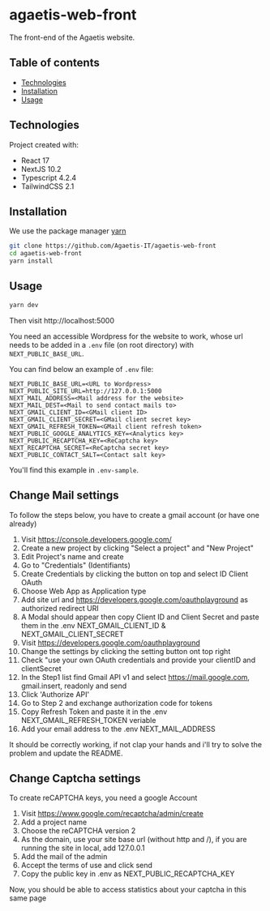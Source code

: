 # agaetis-web-front

The front-end of the Agaetis website.

## Table of contents

- [Technologies](#technologies)
- [Installation](#installation)
- [Usage](#usage)

## Technologies

Project created with:

- React 17
- NextJS 10.2
- Typescript 4.2.4
- TailwindCSS 2.1

## Installation

We use the package manager [yarn](https://yarnpkg.com/lang/en/docs/install/)

```bash
git clone https://github.com/Agaetis-IT/agaetis-web-front
cd agaetis-web-front
yarn install
```

## Usage

```bash
yarn dev
```

Then visit http://localhost:5000

You need an accessible Wordpress for the website to work, whose url needs to be added in a `.env` file (on root directory) with `NEXT_PUBLIC_BASE_URL`.

You can find below an example of `.env` file:

```
NEXT_PUBLIC_BASE_URL=<URL to Wordpress>
NEXT_PUBLIC_SITE_URL=http://127.0.0.1:5000
NEXT_MAIL_ADDRESS=<Mail address for the website>
NEXT_MAIL_DEST=<Mail to send contact mails to>
NEXT_GMAIL_CLIENT_ID=<GMail client ID>
NEXT_GMAIL_CLIENT_SECRET=<GMail client secret key>
NEXT_GMAIL_REFRESH_TOKEN=<GMail client refresh token>
NEXT_PUBLIC_GOOGLE_ANALYTICS_KEY=<Analytics key>
NEXT_PUBLIC_RECAPTCHA_KEY=<ReCaptcha key>
NEXT_RECAPTCHA_SECRET=<ReCaptcha secret key>
NEXT_PUBLIC_CONTACT_SALT=<Contact salt key>
```

You'll find this example in `.env-sample`.

## Change Mail settings

To follow the steps below, you have to create a gmail account (or have one already)

1. Visit https://console.developers.google.com/
2. Create a new project by clicking "Select a project" and "New Project"
3. Edit Project's name and create
4. Go to "Credentials" (Identifiants)
5. Create Credentials by clicking the button on top and select ID Client OAuth
6. Choose Web App as Application type
7. Add site url and https://developers.google.com/oauthplayground as authorized redirect URI
8. A Modal should appear then copy Client ID and Client Secret and paste them in the .env NEXT_GMAIL_CLIENT_ID & NEXT_GMAIL_CLIENT_SECRET
9. Visit https://developers.google.com/oauthplayground
10. Change the settings by clicking the setting button ont top right
11. Check "use your own OAuth credentials and provide your clientID and clientSecret
12. In the Step1 list find Gmail API v1 and select https://mail.google.com, gmail.insert, readonly and send
13. Click 'Authorize API'
14. Go to Step 2 and exchange authorization code for tokens
15. Copy Refresh Token and paste it in the .env NEXT_GMAIL_REFRESH_TOKEN veriable
16. Add your email address to the .env NEXT_MAIL_ADDRESS

It should be correctly working, if not clap your hands and i'll try to solve the problem and update the README.

## Change Captcha settings

To create reCAPTCHA keys, you need a google Account

1. Visit https://www.google.com/recaptcha/admin/create
2. Add a project name
3. Choose the reCAPTCHA version 2
4. As the domain, use your site base url (without http and /), if you are running the site in local, add 127.0.0.1
5. Add the mail of the admin
6. Accept the terms of use and click send
7. Copy the public key in .env as NEXT_PUBLIC_RECAPTCHA_KEY

Now, you should be able to access statistics about your captcha in this same page
